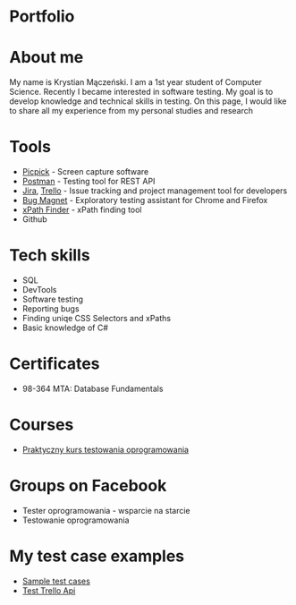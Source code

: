 # Portfolio
# About me
My name is Krystian Mączeński. I am a 1st year student of Computer Science. Recently I became interested in software testing. My goal is to develop knowledge and technical skills in testing. On this page, I would like to share all my experience from my personal studies and research
# Tools
  - [Picpick]([https://www.techsmith.com/jing-tool.html](https://picpick.app/pl/)) - Screen capture software
  - [Postman](https://www.postman.com/) - Testing tool for REST API
  - [Jira](https://www.atlassian.com/software/jira0), [Trello](https://trello.com/) - Issue tracking and project management tool for developers
  - [Bug Magnet](https://chrome.google.com/webstore/detail/bug-magnet/efhedldbjahpgjcneebmbolkalbhckfi?hl=pl) - Exploratory testing assistant for Chrome and Firefox
  - [xPath Finder](https://chrome.google.com/webstore/detail/xpath-finder/ihnknokegkbpmofmafnkoadfjkhlogph) - xPath finding tool
  - Github
# Tech skills
  - SQL
  - DevTools
  - Software testing
  - Reporting bugs
  - Finding uniqe CSS Selectors and xPaths
  - Basic knowledge of C#
# Certificates
  - 98-364 MTA: Database Fundamentals
# Courses
  - [Praktyczny kurs testowania oprogramowania](https://www.udemy.com/course/praktyczny-kurs-testowania-oprogramowania/)
# Groups on Facebook
  - Tester oprogramowania - wsparcie na starcie
  - Testowanie oprogramowania
# My test case examples
  - [Sample test cases](https://drive.google.com/drive/folders/1PRMDiKV_Qo7wZMzQaMFdA0LaTSK84dy2?usp=sharing)
  - [Test Trello Api](https://drive.google.com/file/d/1CrtgKTJ5fTI16fy97i6ZI49pUtAdBCUh/view?usp=sharing)
